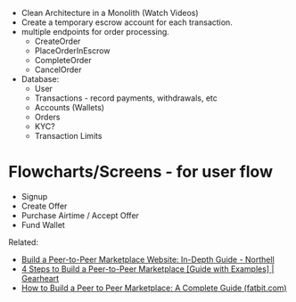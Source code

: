 - Clean Architecture in a Monolith (Watch Videos)
- Create a temporary escrow account for each transaction.
- multiple endpoints for order processing.
	- CreateOrder
	- PlaceOrderInEscrow
	- CompleteOrder
	- CancelOrder
- Database:
	- User
	- Transactions - record payments, withdrawals, etc
	- Accounts (Wallets)
	- Orders
	- KYC?
	- Transaction Limits

# Flowcharts/Screens - for user flow
- Signup
- Create Offer
- Purchase Airtime / Accept Offer
- Fund Wallet

Related:
- [Build a Peer-to-Peer Marketplace Website: In-Depth Guide - Northell](https://northell.design/blog/how-to-build-a-peer-to-peer-marketplace-website)
- [4 Steps to Build a Peer-to-Peer Marketplace [Guide with Examples] | Gearheart](https://gearheart.io/articles/building-peer-peer-marketplace-scratch/)
- [How to Build a Peer to Peer Marketplace: A Complete Guide (fatbit.com)](https://www.fatbit.com/fab/how-to-build-a-peer-to-peer-marketplace/)
